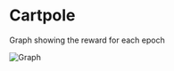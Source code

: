 # Cartpole

Graph showing the reward for each epoch

![Graph](https://www.dropbox.com/s/i9a99rviuyik1sk/Screenshot%202018-02-03%2017.54.55.png?dl=0)